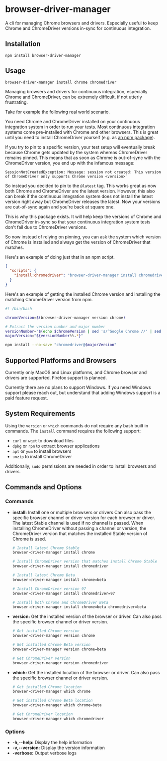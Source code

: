 # browser-driver-manager
A cli for managing Chrome browsers and drivers. Especially useful to keep Chrome and ChromeDriver versions in-sync for continuous integration.

## Installation

```terminal
npm install browser-driver-manager
```

## Usage

```terminal
browser-driver-manager install chrome chromedriver
```

Managing browsers and drivers for continuous integration, especially Chrome and ChromeDriver, can be extremely difficult, if not utterly frustrating.

Take for example the following real world scenario. 

You need Chrome and ChromeDriver installed on your continuous integration system in order to run your tests. Most continuous integration systems come pre-installed with Chrome and other browsers. This is great until you need to install ChromeDriver yourself (e.g. as [an npm package](https://www.npmjs.com/package/chromedriver)).

If you try to pin to a specific version, your test setup will eventually break because Chrome gets updated by the system whereas ChromeDriver remains pinned. This means that as soon as Chrome is out-of-sync with the ChromeDriver version, you end up with the infamous message:

```terminal
SessionNotCreatedException: Message: session not created: This version of ChromeDriver only supports Chrome version <version>`
```

So instead you decided to pin to the `@latest` tag. This works great as now both Chrome and ChromeDriver are the latest version. However, this also can break if the continuous integration system does not install the latest version right away but ChromeDriver releases the latest. Now your versions are out-of-sync again and you're back at square one.

This is why this package exists. It will help keep the versions of Chrome and ChromeDriver in-sync so that your continuous integration system tests don't fail due to ChromeDriver versions. 

So now instead of relying on pinning, you can ask the system which version of Chrome is installed and always get the version of ChromeDriver that matches.

Here's an example of doing just that in an npm script.

```json
{
  "scripts": {
    "install:chromedriver": "browser-driver-manager install chromedriver"
  }
}
```

Here's an example of getting the installed Chrome version and installing the matching ChromeDriver version from npm.

```bash
#! /bin/bash

chromeVersion=$(browser-driver-manager version chrome)

# Extract the version number and major number
versionNumber="$(echo $chromeVersion | sed 's/^Google Chrome //' | sed 's/^Chromium //')"
majorVersion="${versionNumber%%.*}"

npm install --no-save "chromedriver@$majorVersion"
```

## Supported Platforms and Browsers

Currently only MacOS and Linux platforms, and Chrome browser and drivers are supported. Firefox support is planned. 

Currently there are no plans to support Windows. If you need Windows support please reach out, but understand that adding Windows support is a paid feature request.

## System Requirements

Using the `version` or `which` commands do not require any bash built in commands. The `install` command requires the following support:

- `curl` or `wget` to download files
- `dpkg` or `rpm` to extract browser applications
- `apt` or `yum` to install browsers
- `unzip` to install ChromeDriver

Additionally, `sudo` permissions are needed in order to install browsers and drivers.

## Commands and Options

### Commands

- **install:** 
    Install one or multiple browsers or drivers Can also pass the specific browser channel or driver version for each browser or driver. The latest Stable channel is used if no channel is passed. When installing ChromeDriver without passing a channel or version, the ChromeDriver version that matches the installed Stable version of Chrome is used.

    ```bash
    # Install latest Chrome Stable
    browser-driver-manager install chrome

    # Install ChromeDriver version that matches install Chrome Stable
    browser-driver-manager install chromedriver    

    # Install latest Chrome Beta
    browser-driver-manager install chrome=beta

    # Install ChromeDriver version 97
    browser-driver-manager install chromedriver=97

    # Install both Chrome and ChromeDriver Beta
    browser-driver-manager install chrome=beta chromedriver=beta
    ```

- **version:** 
    Get the installed version of the browser or driver. Can also pass the specific browser channel or driver version.

    ```bash
    # Get installed Chrome version
    browser-driver-manager version chrome

    # Get installed Chrome Beta version
    browser-driver-manager version chrome=beta

    # Get ChromeDriver version
    browser-driver-manager version chromedriver
    ```

- **which:** 
    Get the installed location of the browser or driver. Can also pass the specific browser channel or driver version.

    ```bash
    # Get installed Chrome location
    browser-driver-manager which chrome

    # Get installed Chrome Beta location
    browser-driver-manager which chrome=beta

    # Get ChromeDriver location
    browser-driver-manager which chromedriver
    ```

### Options

- **-h,--help:** Display the help information
- **-v,--version:** Display the version information
- **-verbose:** Output verbose logs